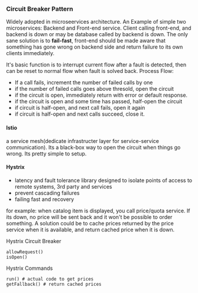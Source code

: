 ### Circuit Breaker Pattern

Widely adopted in microseervices architecture. An Example of simple two microservices:
Backend and Front-end service. Client calling front-end, and backend is down or may be database called by backend is down.
The only sane solution is to **fail-fast**, front-end should be made aware that something has gone wrong on backend side and return failure to its own clients immediately.

It's basic function is to interrupt current flow after a fault is detected, then can be reset to normal flow when fault is solved back. Process Flow:
- If a call fails, increment the number of failed calls by one
- if the number of failed calls goes above thresold, open the circuit
- if the circuit is open, immediately return with error or default response.
- if the circuit is open and some time has passed, half-open the circuit
- if circuit is half-open, and next call fails, open it again
- if circuit is half-open and next calls succeed, close it.

#### Istio
a service mesh(dedicate infrastructer layer for service-service communication). Its a black-box way to open the circuit when things go wrong. Its pretty simple to setup.

#### Hystrix
- latency and fault tolerance library designed to isolate points of access to remote systems, 3rd party and services
- prevent cascading failures
- failing fast and recovery

for example: when catalog item is displayed, you call price/quota service. If its down, no price will be sent back and it won't be possible to order something.
A solution could be to cache prices returned by the price service when it is available, and return cached price when it is down.

Hystrix Circuit Breaker
```
allowRequest()
isOpen()
```

Hystrix Commands
```
run() # actual code to get prices
getFallback() # return cached prices
```



